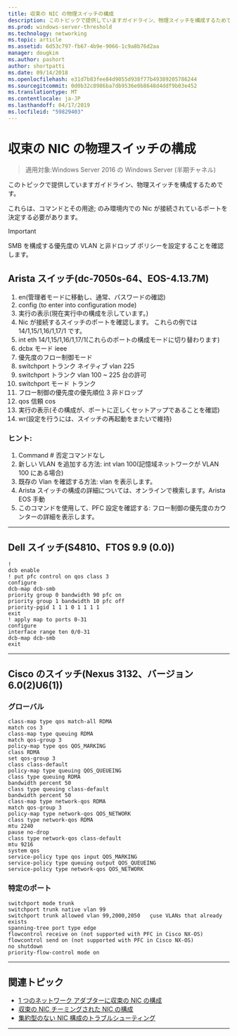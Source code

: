 ```yaml
---
title: 収束の NIC の物理スイッチの構成
description: このトピックで提供していますガイドライン、物理スイッチを構成するためです。
ms.prod: windows-server-threshold
ms.technology: networking
ms.topic: article
ms.assetid: 6d53c797-fb67-4b9e-9066-1c9a8b76d2aa
manager: dougkim
ms.author: pashort
author: shortpatti
ms.date: 09/14/2018
ms.openlocfilehash: e31d7b83fee84d9055d938f77b49389205786244
ms.sourcegitcommit: 0d0b32c8986ba7db9536e0b8648d4ddf9b03e452
ms.translationtype: MT
ms.contentlocale: ja-JP
ms.lasthandoff: 04/17/2019
ms.locfileid: "59829403"
---
```

# <a name="physical-switch-configuration-for-converged-nic"></a>収束の NIC の物理スイッチの構成

>適用対象:Windows Server 2016 の Windows Server (半期チャネル)

このトピックで提供していますガイドライン、物理スイッチを構成するためです。 


これらは、コマンドとその用途; のみ環境内での Nic が接続されているポートを決定する必要があります。 

>[!IMPORTANT]
>SMB を構成する優先度の VLAN と非ドロップ ポリシーを設定することを確認します。

## <a name="arista-switch-dcs-7050s-64-eos-4137m"></a>Arista スイッチ\(dc\-7050s\-64、EOS\-4.13.7M\)

1.  en\(管理者モードに移動し、通常、パスワードの確認\)
2.  config \(to enter into configuration mode\)
3.  実行の表示\(現在実行中の構成を示しています。\)
4.  Nic が接続するスイッチのポートを確認します。 これらの例では 14/1,15/1,16/1,17/1 です。
5.  int eth 14/1,15/1,16/1,17/1\(これらのポートの構成モードに切り替わります\)
6.  dcbx モード ieee
7.  優先度のフロー制御モード
8.  switchport トランク ネイティブ vlan 225
9.  switchport トランク vlan 100 ~ 225 台の許可
10. switchport モード トランク
11. フロー制御の優先度の優先順位 3 非ドロップ
12. qos 信頼 cos
13. 実行の表示\(その構成が、ポートに正しくセットアップであることを確認\)
14. wr\(設定を行うには、スイッチの再起動をまたいで維持\)

### <a name="tips"></a>ヒント:
1.  Command # 否定コマンドなし
2.  新しい VLAN を追加する方法: int vlan 100\(記憶域ネットワークが VLAN 100 にある場合\)
3.  既存の Vlan を確認する方法: vlan を表示します。
4.  Arista スイッチの構成の詳細については、オンラインで検索します。Arista EOS 手動
5.  このコマンドを使用して、PFC 設定を確認する: フロー制御の優先度のカウンターの詳細を表示します。

--- 

## <a name="dell-switch-s4810-ftos-99-00"></a>Dell スイッチ\(S4810、FTOS 9.9 \(0.0\)\)

    
    !
    dcb enable
    ! put pfc control on qos class 3
    configure
    dcb-map dcb-smb
    priority group 0 bandwidth 90 pfc on
    priority group 1 bandwidth 10 pfc off
    priority-pgid 1 1 1 0 1 1 1 1
    exit
    ! apply map to ports 0-31
    configure
    interface range ten 0/0-31
    dcb-map dcb-smb
    exit
    
--- 

## <a name="cisco-switch-nexus-3132-version-602u61"></a>Cisco のスイッチ\(Nexus 3132、バージョン 6.0\(2\)U6\(1\)\)

### <a name="global"></a>グローバル
    
    class-map type qos match-all RDMA
    match cos 3
    class-map type queuing RDMA
    match qos-group 3
    policy-map type qos QOS_MARKING
    class RDMA
    set qos-group 3
    class class-default
    policy-map type queuing QOS_QUEUEING
    class type queuing RDMA
    bandwidth percent 50
    class type queuing class-default
    bandwidth percent 50
    class-map type network-qos RDMA
    match qos-group 3
    policy-map type network-qos QOS_NETWORK
    class type network-qos RDMA
    mtu 2240
    pause no-drop
    class type network-qos class-default
    mtu 9216
    system qos
    service-policy type qos input QOS_MARKING
    service-policy type queuing output QOS_QUEUEING
    service-policy type network-qos QOS_NETWORK
    

### <a name="port-specific"></a>特定のポート

    
    switchport mode trunk
    switchport trunk native vlan 99
    switchport trunk allowed vlan 99,2000,2050   çuse VLANs that already exists
    spanning-tree port type edge
    flowcontrol receive on (not supported with PFC in Cisco NX-OS)
    flowcontrol send on (not supported with PFC in Cisco NX-OS)
    no shutdown
    priority-flow-control mode on
    
--- 

## <a name="related-topics"></a>関連トピック

- [1 つのネットワーク アダプターに収束の NIC の構成](cnic-single.md)
- [収束の NIC チーミングされた NIC の構成](cnic-datacenter.md)
- [集約型のない NIC 構成のトラブルシューティング](cnic-app-troubleshoot.md)

--- 